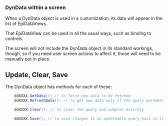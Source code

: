 ### DynData within a screen

When a DynData object is used in a customization, its data will appear in the list of EpiDataViews.

That EpiDataView can be used in all the usual ways, such as binding to controls.

The screen will not include the DynData object in its standard workings, though, so if you need user screen actions to affect it, those will need to be manually put in place.

## Update, Clear, Save

The DynData object has methods for each of these:

```c#
    ddXXXX.GetData(); // to force new data to be fetched
    ddXXXX.RefreshData(); // to get new data only if the query parameters have changed

    ddXXXX.Clear(); // to clear the query and adapter entirely

    ddXXXX.Save(); // to save changes to an updateable query back to the database
```
